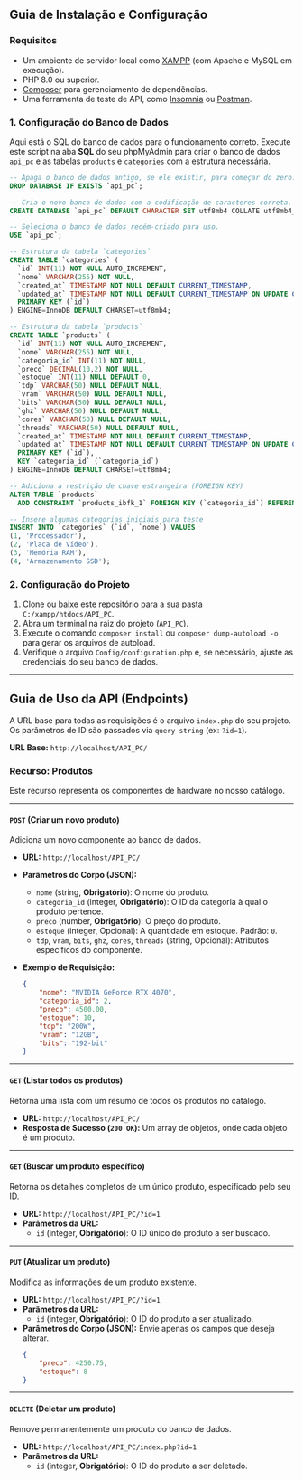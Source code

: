 

## Guia de Instalação e Configuração

### Requisitos

-   Um ambiente de servidor local como [XAMPP](https://www.apachefriends.org/index.html) (com Apache e MySQL em execução).
-   PHP 8.0 ou superior.
-   [Composer](https://getcomposer.org/) para gerenciamento de dependências.
-   Uma ferramenta de teste de API, como [Insomnia](https://insomnia.rest/) ou [Postman](https://www.postman.com/).

### 1. Configuração do Banco de Dados

Aqui está o SQL do banco de dados para o funcionamento correto. Execute este script na aba **SQL** do seu phpMyAdmin para criar o banco de dados `api_pc` e as tabelas `products` e `categories` com a estrutura necessária.

```sql
-- Apaga o banco de dados antigo, se ele existir, para começar do zero.
DROP DATABASE IF EXISTS `api_pc`;

-- Cria o novo banco de dados com a codificação de caracteres correta.
CREATE DATABASE `api_pc` DEFAULT CHARACTER SET utf8mb4 COLLATE utf8mb4_general_ci;

-- Seleciona o banco de dados recém-criado para uso.
USE `api_pc`;

-- Estrutura da tabela `categories`
CREATE TABLE `categories` (
  `id` INT(11) NOT NULL AUTO_INCREMENT,
  `nome` VARCHAR(255) NOT NULL,
  `created_at` TIMESTAMP NOT NULL DEFAULT CURRENT_TIMESTAMP,
  `updated_at` TIMESTAMP NOT NULL DEFAULT CURRENT_TIMESTAMP ON UPDATE CURRENT_TIMESTAMP,
  PRIMARY KEY (`id`)
) ENGINE=InnoDB DEFAULT CHARSET=utf8mb4;

-- Estrutura da tabela `products`
CREATE TABLE `products` (
  `id` INT(11) NOT NULL AUTO_INCREMENT,
  `nome` VARCHAR(255) NOT NULL,
  `categoria_id` INT(11) NOT NULL,
  `preco` DECIMAL(10,2) NOT NULL,
  `estoque` INT(11) NULL DEFAULT 0,
  `tdp` VARCHAR(50) NULL DEFAULT NULL,
  `vram` VARCHAR(50) NULL DEFAULT NULL,
  `bits` VARCHAR(50) NULL DEFAULT NULL,
  `ghz` VARCHAR(50) NULL DEFAULT NULL,
  `cores` VARCHAR(50) NULL DEFAULT NULL,
  `threads` VARCHAR(50) NULL DEFAULT NULL,
  `created_at` TIMESTAMP NOT NULL DEFAULT CURRENT_TIMESTAMP,
  `updated_at` TIMESTAMP NOT NULL DEFAULT CURRENT_TIMESTAMP ON UPDATE CURRENT_TIMESTAMP,
  PRIMARY KEY (`id`),
  KEY `categoria_id` (`categoria_id`)
) ENGINE=InnoDB DEFAULT CHARSET=utf8mb4;

-- Adiciona a restrição de chave estrangeira (FOREIGN KEY)
ALTER TABLE `products`
  ADD CONSTRAINT `products_ibfk_1` FOREIGN KEY (`categoria_id`) REFERENCES `categories` (`id`) ON DELETE RESTRICT ON UPDATE CASCADE;

-- Insere algumas categorias iniciais para teste
INSERT INTO `categories` (`id`, `nome`) VALUES
(1, 'Processador'),
(2, 'Placa de Vídeo'),
(3, 'Memória RAM'),
(4, 'Armazenamento SSD');
```

### 2. Configuração do Projeto

1.  Clone ou baixe este repositório para a sua pasta `C:/xampp/htdocs/API_PC`.
2.  Abra um terminal na raiz do projeto (`API_PC`).
3.  Execute o comando `composer install` ou `composer dump-autoload -o` para gerar os arquivos de autoload.
4.  Verifique o arquivo `Config/configuration.php` e, se necessário, ajuste as credenciais do seu banco de dados.

---

## Guia de Uso da API (Endpoints)

A URL base para todas as requisições é o arquivo `index.php` do seu projeto. Os parâmetros de ID são passados via `query string` (ex: `?id=1`).

**URL Base:** `http://localhost/API_PC/`

### **Recurso: Produtos**

Este recurso representa os componentes de hardware no nosso catálogo.

---

#### **`POST` (Criar um novo produto)**

Adiciona um novo componente ao banco de dados.

-   **URL:** `http://localhost/API_PC/`
-   **Parâmetros do Corpo (JSON):**
    -   `nome` (string, **Obrigatório**): O nome do produto.
    -   `categoria_id` (integer, **Obrigatório**): O ID da categoria à qual o produto pertence.
    -   `preco` (number, **Obrigatório**): O preço do produto.
    -   `estoque` (integer, Opcional): A quantidade em estoque. Padrão: `0`.
    -   `tdp`, `vram`, `bits`, `ghz`, `cores`, `threads` (string, Opcional): Atributos específicos do componente.

-   **Exemplo de Requisição:**
    ```json
    {
        "nome": "NVIDIA GeForce RTX 4070",
        "categoria_id": 2,
        "preco": 4500.00,
        "estoque": 10,
        "tdp": "200W",
        "vram": "12GB",
        "bits": "192-bit"
    }
    ```

---

#### **`GET` (Listar todos os produtos)**

Retorna uma lista com um resumo de todos os produtos no catálogo.

-   **URL:** `http://localhost/API_PC/`
-   **Resposta de Sucesso (`200 OK`):** Um array de objetos, onde cada objeto é um produto.

---

#### **`GET` (Buscar um produto específico)**

Retorna os detalhes completos de um único produto, especificado pelo seu ID.

-   **URL:** `http://localhost/API_PC/?id=1`
-   **Parâmetros da URL:**
    -   `id` (integer, **Obrigatório**): O ID único do produto a ser buscado.

---

#### **`PUT` (Atualizar um produto)**

Modifica as informações de um produto existente.

-   **URL:** `http://localhost/API_PC/?id=1`
-   **Parâmetros da URL:**
    -   `id` (integer, **Obrigatório**): O ID do produto a ser atualizado.
-   **Parâmetros do Corpo (JSON):** Envie apenas os campos que deseja alterar.
    ```json
    {
        "preco": 4250.75,
        "estoque": 8
    }
    ```

---

#### **`DELETE` (Deletar um produto)**

Remove permanentemente um produto do banco de dados.

-   **URL:** `http://localhost/API_PC/index.php?id=1`
-   **Parâmetros da URL:**
    -   `id` (integer, **Obrigatório**): O ID do produto a ser deletado.

   ```json
   

